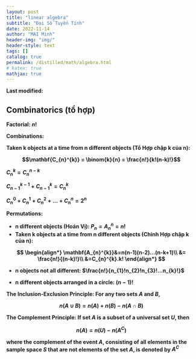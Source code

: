 ```yaml
---
layout: post
title: "linear algebra"
subtitle: "Đại Số Tuyến Tính"
date: 2022-11-14
author: "MAI Minh"
header-img: "img/"
header-style: text
tags: []
catalog: true
permalink: /distilled/math/algebra.html
# katex: true
mathjax: true
---
```

<b>Last modified: <script>document.write( document.lastModified );</script>


## Combinatorics (tổ hợp)

<!-- > Combinatorics: tổ hợp -->

**Factorial**: $n!$

**Combinations**: 

Taken k objects at a time from n different objects (**Tổ Hợp** chập k của n):

$$\mathbf{C_{n}^{k}} = \binom{k}{n} = \frac{n!}{k!(n-k)!}$$

$C_{n}^{k} = C_{n}^{n-k}$

$C_{n-1}^{k-1} + C_{n-1}^{k} = C_{n}^{k}$

$C_{n}^{0} + C_{n}^{1} + C_{n}^{2} + ... + C_{n}^{n} = 2^n$

**Permutations**:
- n different objects (**Hoán Vị**): $P_{n} = A_{n}^{n} = n!$
- Taken k objects at a time from n different objects (**Chỉnh Hợp** chập k của n): 

$$
\begin{align*}
    \mathbf{A_{n}^{k}}&=n(n-1)(n-2)...(n-k+1)\\
    &= \frac{n!}{(n-k)!}\\
    &=C_{n}^{k}.k!
\end{align*}
$$

- n objects not all different: $\frac{n!}{n_{1}!n_{2}!n_{3}!...n_{k}!}$

- n different objects arranged in a circle: $(n-1)!$


**The Inclusion-Exclusion Principle**: For any two sets $A$ and $B$, 

$$n(A\cup B) = n(A) + n(B) - n(A\cap B)$$

**The Complement Principle**: If set $A$ is a subset of a universal set $U$, then 

$$n(A) = n(U) - n(A^C)$$

where the complement of the event $A$, consisting of all elements in the sample space $S$ that are not elements of the set $A$, is denoted by $A^C$


<!-- https://bachtuan91.wordpress.com/2018/11/29/hoan-vi-to-hop-chinh-hop/ -->